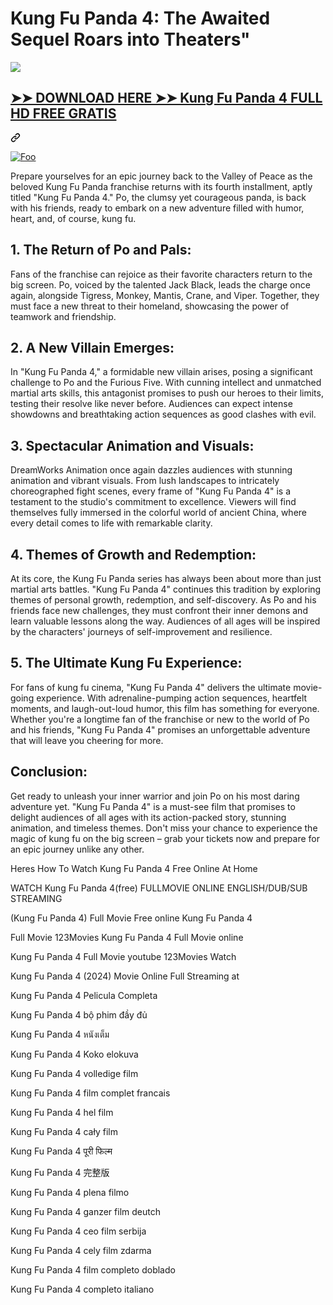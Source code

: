 <h1>Kung Fu Panda 4: The Awaited Sequel Roars into Theaters"</h1>

<img src="https://media.themoviedb.org/t/p/w300_and_h450_bestv2/wkfG7DaExmcVsGLR4kLouMwxeT5.jpg" />
<div class="markdown-heading" dir="auto"><h2 class="heading-element" dir="auto"><a href="https://bit.ly/3VvFCKI" rel="nofollow"><font style="vertical-align: inherit;"><font style="vertical-align: inherit;">➤➤ DOWNLOAD HERE ➤➤ Kung Fu Panda 4 FULL HD FREE GRATIS</font></font></a></h2><a id="user-content--download-here--kung-fu-panda-4-full-hd-free" class="anchor" aria-label="Tautan Perma: ➤➤ UNDUH DI SINI ➤➤ Kung Fu Panda 4 FULL HD GRATIS" href="#-download-here--kung-fu-panda-4-full-hd-free"><svg class="octicon octicon-link" viewBox="0 0 16 16" version="1.1" width="16" height="16" aria-hidden="true"><path d="m7.775 3.275 1.25-1.25a3.5 3.5 0 1 1 4.95 4.95l-2.5 2.5a3.5 3.5 0 0 1-4.95 0 .751.751 0 0 1 .018-1.042.751.751 0 0 1 1.042-.018 1.998 1.998 0 0 0 2.83 0l2.5-2.5a2.002 2.002 0 0 0-2.83-2.83l-1.25 1.25a.751.751 0 0 1-1.042-.018.751.751 0 0 1-.018-1.042Zm-4.69 9.64a1.998 1.998 0 0 0 2.83 0l1.25-1.25a.751.751 0 0 1 1.042.018.751.751 0 0 1 .018 1.042l-1.25 1.25a3.5 3.5 0 1 1-4.95-4.95l2.5-2.5a3.5 3.5 0 0 1 4.95 0 .751.751 0 0 1-.018 1.042.751.751 0 0 1-1.042.018 1.998 1.998 0 0 0-2.83 0l-2.5 2.5a1.998 1.998 0 0 0 0 2.83Z"></path></svg></a></div>
<p dir="auto"><a href="https://bit.ly/3VvFCKI" rel="nofollow"><img src="https://camo.githubusercontent.com/917e6ed5c302499242165dcc02bdbce85c075fd21b35918eb9c0b771855261b8/68747470733a2f2f7374617469632e7769787374617469632e636f6d2f6d656469612f6232343966395f61646163386637306662336634356238383639313639366337376465313866337e6d76322e676966" alt="Foo" style="max-width: 100%;"></a></p>


Prepare yourselves for an epic journey back to the Valley of Peace as the beloved Kung Fu Panda franchise returns with its fourth installment, aptly titled "Kung Fu Panda 4." Po, the clumsy yet courageous panda, is back with his friends, ready to embark on a new adventure filled with humor, heart, and, of course, kung fu.
<br/>

<h2>1. The Return of Po and Pals:</h2>
Fans of the franchise can rejoice as their favorite characters return to the big screen. Po, voiced by the talented Jack Black, leads the charge once again, alongside Tigress, Monkey, Mantis, Crane, and Viper. Together, they must face a new threat to their homeland, showcasing the power of teamwork and friendship.

<h2>2. A New Villain Emerges:</h2>
In "Kung Fu Panda 4," a formidable new villain arises, posing a significant challenge to Po and the Furious Five. With cunning intellect and unmatched martial arts skills, this antagonist promises to push our heroes to their limits, testing their resolve like never before. Audiences can expect intense showdowns and breathtaking action sequences as good clashes with evil.

<h2>3. Spectacular Animation and Visuals:</h2>
DreamWorks Animation once again dazzles audiences with stunning animation and vibrant visuals. From lush landscapes to intricately choreographed fight scenes, every frame of "Kung Fu Panda 4" is a testament to the studio's commitment to excellence. Viewers will find themselves fully immersed in the colorful world of ancient China, where every detail comes to life with remarkable clarity.

<h2>4. Themes of Growth and Redemption:</h2>
At its core, the Kung Fu Panda series has always been about more than just martial arts battles. "Kung Fu Panda 4" continues this tradition by exploring themes of personal growth, redemption, and self-discovery. As Po and his friends face new challenges, they must confront their inner demons and learn valuable lessons along the way. Audiences of all ages will be inspired by the characters' journeys of self-improvement and resilience.

<h2>5. The Ultimate Kung Fu Experience:</h2>
For fans of kung fu cinema, "Kung Fu Panda 4" delivers the ultimate movie-going experience. With adrenaline-pumping action sequences, heartfelt moments, and laugh-out-loud humor, this film has something for everyone. Whether you're a longtime fan of the franchise or new to the world of Po and his friends, "Kung Fu Panda 4" promises an unforgettable adventure that will leave you cheering for more.

<h2> Conclusion:</h2>
Get ready to unleash your inner warrior and join Po on his most daring adventure yet. "Kung Fu Panda 4" is a must-see film that promises to delight audiences of all ages with its action-packed story, stunning animation, and timeless themes. Don't miss your chance to experience the magic of kung fu on the big screen – grab your tickets now and prepare for an epic journey unlike any other.

Heres How To Watch Kung Fu Panda 4 Free Online At Home

WATCH Kung Fu Panda 4(free) FULLMOVIE ONLINE ENGLISH/DUB/SUB STREAMING

(Kung Fu Panda 4) Full Movie Free online Kung Fu Panda 4

Full Movie 123Movies Kung Fu Panda 4 Full Movie online

Kung Fu Panda 4 Full Movie youtube 123Movies Watch

Kung Fu Panda 4 (2024) Movie Online Full Streaming at

Kung Fu Panda 4 Pelicula Completa

Kung Fu Panda 4 bộ phim đầy đủ

Kung Fu Panda 4 หนังเต็ม

Kung Fu Panda 4 Koko elokuva

Kung Fu Panda 4 volledige film

Kung Fu Panda 4 film complet francais

Kung Fu Panda 4 hel film

Kung Fu Panda 4 cały film

Kung Fu Panda 4 पूरी फिल्म

Kung Fu Panda 4 完整版

Kung Fu Panda 4 plena filmo

Kung Fu Panda 4 ganzer film deutch

Kung Fu Panda 4 ceo film serbija

Kung Fu Panda 4 cely film zdarma

Kung Fu Panda 4 film completo doblado

Kung Fu Panda 4 completo italiano

